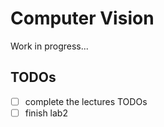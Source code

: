# Computer Vision

Work in progress...

## TODOs
- [ ] complete the lectures TODOs
- [ ] finish lab2